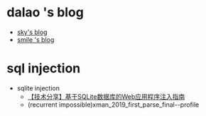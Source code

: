 # dalao 's blog 

- [sky's blog](https://skysec.top/page/8/)
- [smile 's blog](https://www.smi1e.top/)


# sql injection
- sqlite injection
  - [【技术分享】基于SQLite数据库的Web应用程序注入指南
](https://www.anquanke.com/post/id/85552)
  - (recurrent impossible)xman_2019_first_parse_final--profile

